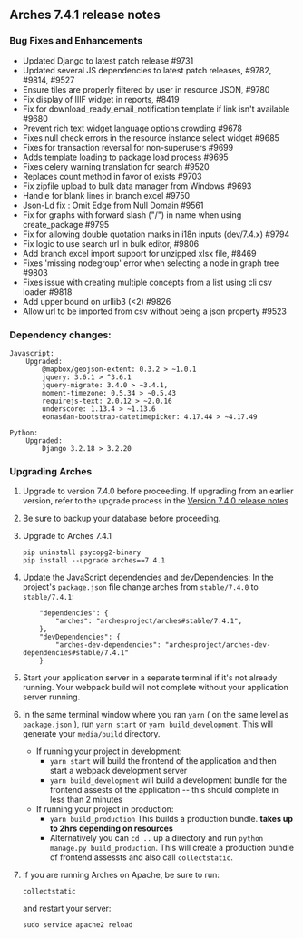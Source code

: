 Arches 7.4.1 release notes
------------------------

### Bug Fixes and Enhancements
- Updated Django to latest patch release #9731
- Updated several JS dependencies to latest patch releases, #9782, #9814, #9527
- Ensure tiles are properly filtered by user in resource JSON, #9780
- Fix display of IIIF widget in reports, #8419
- Fix for download_ready_email_notification template if link isn't available #9680
- Prevent rich text widget language options crowding #9678
- Fixes null check errors in the resource instance select widget #9685
- Fixes for transaction reversal for non-superusers #9699
- Adds template loading to package load process #9695
- Fixes celery warning translation for search #9520
- Replaces count method in favor of exists #9703
- Fix zipfile upload to bulk data manager from Windows #9693
- Handle for blank lines in branch excel #9750
- Json-Ld fix : Omit Edge from Null Domain #9561
- Fix for graphs with forward slash ("/") in name when using create_package #9795
- Fix for allowing double quotation marks in i18n inputs (dev/7.4.x) #9794
- Fix logic to use search url in bulk editor, #9806
- Add branch excel import support for unzipped xlsx file, #8469
- Fixes 'missing nodegroup' error when selecting a node in graph tree #9803
- Fixes issue with creating multiple concepts from a list using cli csv loader #9818
- Add upper bound on urllib3 (<2) #9826
- Allow url to be imported from csv without being a json property #9523

### Dependency changes:
```
Javascript:
    Upgraded:
        @mapbox/geojson-extent: 0.3.2 > ~1.0.1
        jquery: 3.6.1 > ^3.6.1
        jquery-migrate: 3.4.0 > ~3.4.1,
        moment-timezone: 0.5.34 > ~0.5.43
        requirejs-text: 2.0.12 > ~2.0.16
        underscore: 1.13.4 > ~1.13.6
        eonasdan-bootstrap-datetimepicker: 4.17.44 > ~4.17.49

Python:
    Upgraded:
        Django 3.2.18 > 3.2.20
```

### Upgrading Arches

1. Upgrade to version 7.4.0 before proceeding. If upgrading from an earlier version, refer to the upgrade process in the [Version 7.4.0 release notes](https://github.com/archesproject/arches/blob/dev/7.4.x/releases/7.4.0.md)

2. Be sure to backup your database before proceeding.

3. Upgrade to Arches 7.4.1
    ```
    pip uninstall psycopg2-binary
    pip install --upgrade arches==7.4.1
    ```

4. Update the JavaScript dependencies and devDependencies:
    In the project's `package.json` file change arches from `stable/7.4.0` to `stable/7.4.1`:
    ```    
        "dependencies": {
            "arches": "archesproject/arches#stable/7.4.1",
        },
        "devDependencies": {
            "arches-dev-dependencies": "archesproject/arches-dev-dependencies#stable/7.4.1"
        }
    ```

5. Start your application server in a separate terminal if it's not already running. Your webpack build will not complete without your application server running.

6. In the same terminal window where you ran `yarn` ( on the same level as `package.json` ), run `yarn start` or `yarn build_development`. This will generate your `media/build` directory.
   - If running your project in development:
     -  `yarn start` will build the frontend of the application and then start a webpack development server
      - `yarn build_development` will build a development bundle for the frontend assests of the application -- this should complete in less than 2 minutes
    - If running your project in production:
      - `yarn build_production` This builds a production bundle. **takes up to 2hrs depending on resources**
      - Alternatively you can `cd ..` up a directory and run `python manage.py build_production`. This will create a production bundle of frontend assessts and also call `collectstatic`.
  

6. If you are running Arches on Apache, be sure to run:

    ```
    collectstatic
    ```
    and restart your server:
    ```
    sudo service apache2 reload
    ```

